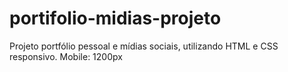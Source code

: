 # portifolio-midias-projeto
Projeto portfólio pessoal e mídias sociais, utilizando  HTML e CSS responsivo.
Mobile: 1200px
